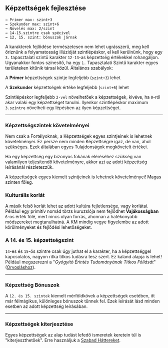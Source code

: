 ## Képzettségek fejlesztése

```
→ Primer max: szint+3
→ Szekunder max: szint+6
→ Növelés max: 2/szint
→ 14-15.szintre csak spécivel
→ 12, 15. szint: bónuszok járnak
```

A karakterek fejlődése természetesen nem lehet ugrásszerű, meg kell őriznünk a folyamatosság illúzióját szintlépéskor, el kell kerülnünk, hogy egy `3.` tapasztalati szintű karakter `12-13`-as képzettség értékekkel rohangáljon. Ugyanakkor fontos színesítő, ha egy `1.` Tapasztalati Szintű karakter egyes területeken kitűnik társai közül. Általános szabályok:

A **Primer** képzettségek szintje legfeljebb (`szint+3`) lehet

A **Szekunder** képzettségek értéke legfeljebb (`szint+6`) lehet

Szintlépéskor legfeljebb `2-vel` növelhetőek a képzettségek, kivéve, ha `0`-ról akar valaki egy képzettséget tanulni. Ilyenkor szintlépéskor maximum `3.szintre` növelheti egy lépésben az ilyen képzettséget.

---
### Képzettségszintek követelményei

Nem csak a Fortélyoknak, a Képzettségek egyes szintjeinek is lehetnek követelményei. Ez persze nem minden Képzettségre igaz, de van, ahol szükséges. Ezek általában egyes Tulajdonságok megkövetelt értékei.

Ha egy képzettség egy bizonyos fokának eléréséhez szükség van valamilyen teljesítendő követelményre, akkor azt az adott képzettség leírásánál részletezzük.

A képzettségek egyes kiemelt szintjeinek is lehetnek követelményei! Magas szinten főleg.

### Kulturális korlát

A másik felső korlát lehet az adott kultúra fejletlensége, vagy korlátai. Például egy primitív nomád törzs kuruzslója nem fejlődhet **Vajákosságban** `6`-os érték fölé, mert nincs olyan forrás, ahonnan a hatékonyabb módszereket megtanulhatná. A KM mindig vegye figyelembe az adott körülményeket és fejlődési lehetőségeket.

### A 14. és 15. képzettségszint

`14`-es és `15`-ös szintre csak úgy juthat el a karakter, ha a képzettséggel kapcsolatos, nagyon ritka titkos tudásra tesz szert. Ez kaland alapja is lehet! Például megszerezni a "*Gyógyító Érintés Tudományának Titkos Fóliását*" ([Orvosláshoz](kepzettsegek/orvoslas.md)).

---
### Képzettség Bónuszok

A `12. és 15. szintek` kiemelt mérföldkövek a képzettségek esetében, itt már félmágikus, különleges bónuszok tűnnek fel. Ezek leírását lásd minden esetben az adott képzettség leírásában.

---
### Képzettségek kiterjesztése

Egyes képzettségek az alap tudást lefedő ismeretek keretein túl is "kiterjeszthetőek". Erre használjuk a [Szabad Háttereket](023_szabad_hatterek.md).


